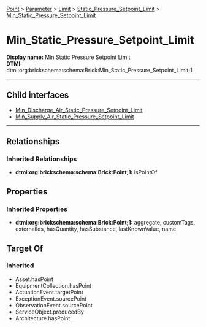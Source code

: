 [Point](../../../../Point.md) > [Parameter](../../../Parameter.md) > [Limit](../../Limit.md) > [Static_Pressure_Setpoint_Limit](../Static_Pressure_Setpoint_Limit.md) > [Min_Static_Pressure_Setpoint_Limit](.)
# Min_Static_Pressure_Setpoint_Limit

**Display name:** Min Static Pressure Setpoint Limit<br />
**DTMI:** dtmi:org:brickschema:schema:Brick:Min_Static_Pressure_Setpoint_Limit;1

---


## Child interfaces
* [Min_Discharge_Air_Static_Pressure_Setpoint_Limit](Min_Discharge_Air_Static_Pressure_Setpoint_Limit.md)
* [Min_Supply_Air_Static_Pressure_Setpoint_Limit](Min_Supply_Air_Static_Pressure_Setpoint_Limit.md)

---
## Relationships
### Inherited Relationships
* **dtmi:org:brickschema:schema:Brick:Point;1:** isPointOf
## Properties
### Inherited Properties
* **dtmi:org:brickschema:schema:Brick:Point;1:** aggregate, customTags, externalIds, hasQuantity, hasSubstance, lastKnownValue, name
## Target Of
### Inherited
* Asset.hasPoint
* EquipmentCollection.hasPoint
* ActuationEvent.targetPoint
* ExceptionEvent.sourcePoint
* ObservationEvent.sourcePoint
* ServiceObject.producedBy
* Architecture.hasPoint
